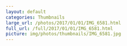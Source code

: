 ```yaml
---
layout: default
categories: Thumbnails
large_url: /photos/2017/01/01/IMG_6581.html
full_url: /full/2017/01/01/IMG_6581.html
picture: img/photos/thumbnails/IMG_6581.jpg
---
```


